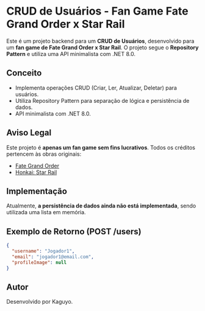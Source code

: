 # CRUD de Usuários - Fan Game Fate Grand Order x Star Rail

Este é um projeto backend para um **CRUD de Usuários**, desenvolvido para um **fan game de Fate Grand Order x Star Rail**. O projeto segue o **Repository Pattern** e utiliza uma API minimalista com .NET 8.0.

## Conceito
- Implementa operações CRUD (Criar, Ler, Atualizar, Deletar) para usuários.
- Utiliza Repository Pattern para separação de lógica e persistência de dados.
- API minimalista com .NET 8.0.

## Aviso Legal
Este projeto é **apenas um fan game sem fins lucrativos**. Todos os créditos pertencem às obras originais:
- [Fate Grand Order](https://www.fate-go.jp/)
- [Honkai: Star Rail](https://hsr.hoyoverse.com/)

## Implementação
Atualmente, **a persistência de dados ainda não está implementada**, sendo utilizada uma lista em memória.

## Exemplo de Retorno (POST /users)
```json
{
  "username": "Jogador1",
  "email": "jogador1@email.com",
  "profileImage": null
}
```

## Autor
Desenvolvido por Kaguyo.

